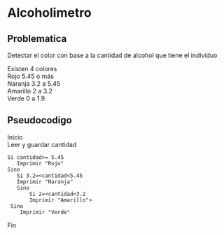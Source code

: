 # Alcoholimetro

## Problematica

Detectar el color con base a la cantidad de alcohol que tiene el individuo        

Existen 4 colores       
Rojo 5.45 o más  
Naranja 3.2 a 5.45  
Amarillo 2 a 3.2  
Verde 0 a 1.9  

## Pseudocodigo

Inicio  
    Leer y guardar cantidad  

    Si cantidad>= 5.45  
       Imprimir "Rojo"  
    Sino
       Si 3.2=<cantidad<5.45 
       Imprimir "Naranja"  
       Sino  
           Si 2=<cantidad<3.2
           Imprimir "Amarillo">
     Sino
        Imprimir "Verde"
Fin
       



